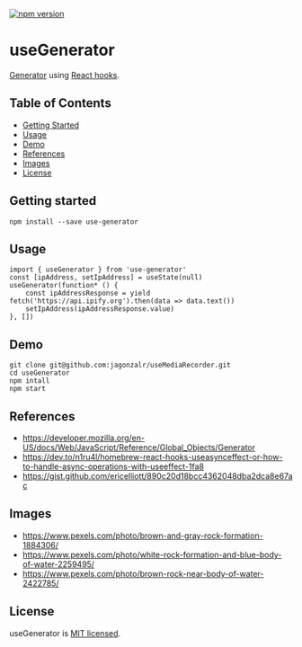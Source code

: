 [![npm version](https://badge.fury.io/js/use-generator.svg)](https://badge.fury.io/js/use-generator)

# useGenerator

[Generator](https://developer.mozilla.org/en-US/docs/Web/JavaScript/Reference/Global_Objects/Generator) using [React hooks](https://reactjs.org/docs/hooks-intro.html).

## Table of Contents

- [Getting Started](#getting-started)
- [Usage](#usage)
- [Demo](#demo)
- [References](#references)
- [Images](#images)
- [License](#license)

## Getting started

`npm install --save use-generator`

## Usage

```
import { useGenerator } from 'use-generator'
const [ipAddress, setIpAddress] = useState(null)
useGenerator(function* () {
	const ipAddressResponse = yield fetch('https://api.ipify.org').then(data => data.text())
	setIpAddress(ipAddressResponse.value)
}, [])
```

## Demo

```
git clone git@github.com:jagonzalr/useMediaRecorder.git
cd useGenerator
npm intall
npm start
```

## References

- https://developer.mozilla.org/en-US/docs/Web/JavaScript/Reference/Global_Objects/Generator
- https://dev.to/n1ru4l/homebrew-react-hooks-useasynceffect-or-how-to-handle-async-operations-with-useeffect-1fa8
- https://gist.github.com/ericelliott/890c20d18bcc4362048dba2dca8e67ac

## Images

- https://www.pexels.com/photo/brown-and-gray-rock-formation-1884306/
- https://www.pexels.com/photo/white-rock-formation-and-blue-body-of-water-2259495/
- https://www.pexels.com/photo/brown-rock-near-body-of-water-2422785/

## License

useGenerator is [MIT licensed](./LICENSE).
